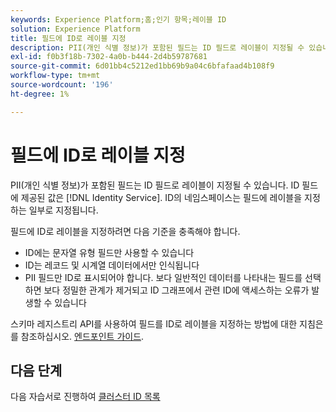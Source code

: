 ```yaml
---
keywords: Experience Platform;홈;인기 항목;레이블 ID
solution: Experience Platform
title: 필드에 ID로 레이블 지정
description: PII(개인 식별 정보)가 포함된 필드는 ID 필드로 레이블이 지정될 수 있습니다. ID 필드에 제공된 값은 ID 서비스에 의한 ID로 해석됩니다. ID의 네임스페이스는 필드에 레이블을 지정하는 일부로 지정됩니다.
exl-id: f0b3f18b-7302-4a0b-b444-2d4b59787681
source-git-commit: 6d01bb4c5212ed1bb69b9a04c6bfafaad4b108f9
workflow-type: tm+mt
source-wordcount: '196'
ht-degree: 1%

---
```


# 필드에 ID로 레이블 지정

PII(개인 식별 정보)가 포함된 필드는 ID 필드로 레이블이 지정될 수 있습니다. ID 필드에 제공된 값은 [!DNL Identity Service]. ID의 네임스페이스는 필드에 레이블을 지정하는 일부로 지정됩니다.

필드에 ID로 레이블을 지정하려면 다음 기준을 충족해야 합니다.

- ID에는 문자열 유형 필드만 사용할 수 있습니다
- ID는 레코드 및 시계열 데이터에서만 인식됩니다
- PII 필드만 ID로 표시되어야 합니다. 보다 일반적인 데이터를 나타내는 필드를 선택하면 보다 정밀한 관계가 제거되고 ID 그래프에서 관련 ID에 액세스하는 오류가 발생할 수 있습니다

스키마 레지스트리 API를 사용하여 필드를 ID로 레이블을 지정하는 방법에 대한 지침은 를 참조하십시오. [엔드포인트 가이드](../../xdm/api/descriptors.md#create).

## 다음 단계

다음 자습서로 진행하여 [클러스터 ID 목록](./list-cluster-identites.md)
